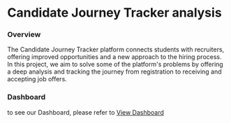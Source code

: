 # Candidate Journey Tracker analysis
### Overview
The Candidate Journey Tracker platform connects students with recruiters, offering improved opportunities and a new approach to the hiring process. In this project, we aim to solve some of the platform's problems by offering a deep analysis and tracking the journey from registration to receiving and accepting job offers.

### Dashboard
to see our Dashboard, please refer to [View Dashboard](./Candidate_Journey_Tracker_Dashboard.pdf)


